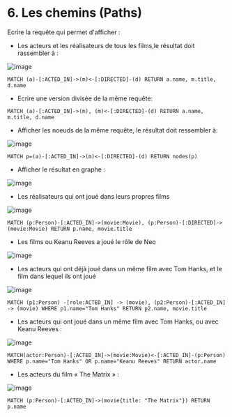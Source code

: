 # 6. Les chemins (Paths)

Ecrire la requête qui permet d'afficher :

* Les acteurs et les réalisateurs de tous les films,le résultat doit rassembler à :

![image](https://user-images.githubusercontent.com/73080397/226099544-3e1e3e68-12f7-4954-ac39-1706947d4b59.png)

```cypher
MATCH (a)-[:ACTED_IN]->(m)<-[:DIRECTED]-(d) RETURN a.name, m.title, d.name
```

* Ecrire une version divisée de la même requête:

```cypher
MATCH (a)-[:ACTED_IN]->(m), (m)<-[:DIRECTED]-(d) RETURN a.name, m.title, d.name
```

* Afficher les noeuds de la même requête, le résultat doit ressembler à:

![image](https://user-images.githubusercontent.com/73080397/226103464-3a00e3d0-9b8d-4152-829d-c1c625f5dc24.png)

```cypher
MATCH p=(a)-[:ACTED_IN]->(m)<-[:DIRECTED]-(d) RETURN nodes(p)
```
* Afficher le résultat en graphe :

![image](https://user-images.githubusercontent.com/73080397/226103521-667292dd-896a-4761-a092-f37955d8b4e7.png)

*  Les réalisateurs qui ont joué dans leurs propres films 

![image](https://user-images.githubusercontent.com/73080397/226103599-20c33bc2-e2ad-4c5b-8bbe-4d1cc2b55153.png)

```cypher
MATCH (p:Person)-[:ACTED_IN]->(movie:Movie), (p:Person)-[:DIRECTED]->(movie:Movie) RETURN p.name, movie.title
```

 * Les films ou Keanu Reeves a joué le rôle de Neo

![image](https://user-images.githubusercontent.com/73080397/226104525-34870e2d-f431-4e75-be79-d58340af2f73.png)

* Les acteurs qui ont déjà joué dans un même film avec Tom Hanks, et le film dans lequel ils ont joué

![image](https://user-images.githubusercontent.com/73080397/226104594-cb234484-01c0-49cc-abd8-7f32a129ba53.png)

```cypher
MATCH (p1:Person) -[role:ACTED_IN] -> (movie), (p2:Person)-[:ACTED_IN] -> (movie) WHERE p1.name="Tom Hanks" RETURN p2.name, movie.title
```

* Les acteurs qui ont joué dans un même film avec Tom Hanks, ou avec Keanu Reeves :

![image](https://user-images.githubusercontent.com/73080397/226104846-cd36dc58-a58f-4898-98b2-0f544f6b8f4c.png)


```cypher
MATCH(actor:Person)-[:ACTED_IN]->(movie:Movie)<-[:ACTED_IN]-(p:Person) WHERE p.name="Tom Hanks" OR p.name="Keanu Reeves" RETURN actor.name
```

* Les acteurs du film « The Matrix » :

![image](https://user-images.githubusercontent.com/73080397/226104941-192bd715-d91b-428e-8abe-486105fe8f52.png)

```cypher
MATCH (p:Person)-[:ACTED_IN]->(movie{title: "The Matrix"}) RETURN p.name
```









